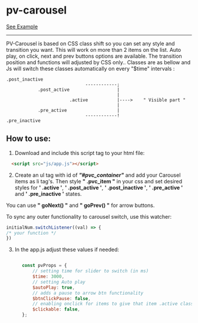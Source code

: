# pv-carousel
[See Example](https://PouryaTak.github.io/pv-carousel/)

---
PV-Carousel is based on CSS class shift so you can set any style and transition you want.
This will work on more than 2 items on the list.
Auto play, on click, next and prev buttons options are available.
The transition position and functions will adjusted by CSS only.. Classes are as bellow and Js will switch these classes automatically on every "$time" intervals :


    .post_inactive
                                  ------------;
                .post_active                  |
                                              |
                            .active           |---->    " Visible part "
                                              |
                .pre_active                   |
                                  ------------!
    .pre_inactive



## How to use:


1. Download and include this script tag to your html file:

```html
  <script src="js/app.js"></script>
```

2. Create an ul tag with id of **_"#pvc_container"_** and add your Carousel items as li tag's.
Then style **" .pvc_item "** in your css and set desired styles for **' .active '**, **' .post_active '**, **' .post_inactive '**, **' .pre_active '** and **' .pre_inactive '** states.

You can use **" goNext() "** and **" goPrev() "** for arrow buttons.

To sync any outer functionality to carousel switch, use this watcher:

```js
initialNum.switchListener((val) => {
/* your function */
})
```


3. In the app.js adjust these values if needed:

```js

      const pvProps = {
          // setting time for slider to switch (in ms)
          $time: 3000,
          // setting Auto play
          $autoPlay: true,
          // adds a pause to arrow btn functionality
          $btnClickPause: false,
          // enabling onclick for items to give that item .active class ( make the slider move )
          $clickable: false,
      };

```
